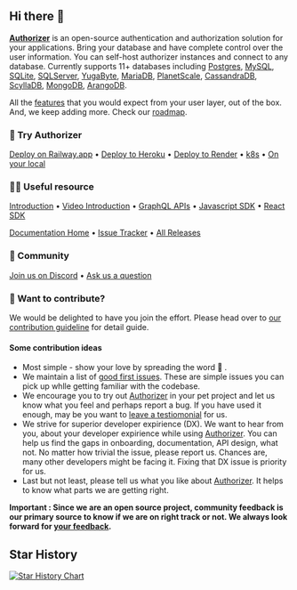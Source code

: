 ## Hi there 👋

[**Authorizer**](https://authorizer.dev/) is an open-source authentication and authorization solution for your applications. Bring your database and have complete control over the user information. You can self-host authorizer instances and connect to any database. Currently supports 11+ databases including [Postgres](https://www.postgresql.org/), [MySQL](https://www.mysql.com/), [SQLite](https://www.sqlite.org/index.html), [SQLServer](https://www.microsoft.com/en-us/sql-server/), [YugaByte](https://www.yugabyte.com/),  [MariaDB](https://mariadb.org/), [PlanetScale](https://planetscale.com/), [CassandraDB](https://cassandra.apache.org/_/index.html), [ScyllaDB](https://www.scylladb.com/), [MongoDB](https://mongodb.com/), [ArangoDB](https://www.arangodb.com/).


All the [features](https://github.com/authorizerdev/authorizer#we-offer-the-following-functionality) that you would expect from your user layer, out of the box. And, we keep adding more. Check our [roadmap](https://github.com/authorizerdev/authorizer#roadmap).

### 🔧 Try Authorizer
[Deploy on Railway.app](https://docs.authorizer.dev/deployment/railway/) • [Deploy to Heroku](https://docs.authorizer.dev/deployment/heroku/) • [Deploy to Render](https://docs.authorizer.dev/deployment/render/) • [k8s](https://docs.authorizer.dev/deployment/kubernetes/) • [On your local](https://docs.authorizer.dev/deployment/binary/)

### 👩‍💻 Useful resource
[Introduction](https://docs.authorizer.dev/) • [Video Introduction](https://www.youtube.com/watch?v=uQka5O2RwpU) • [GraphQL APIs](https://docs.authorizer.dev/core/graphql-api/) • [Javascript SDK](https://docs.authorizer.dev/authorizer-js/getting-started/) • [React SDK](https://docs.authorizer.dev/authorizer-react/getting-started/)

[Documentation Home](https://docs.authorizer.dev/) • [Issue Tracker](https://github.com/authorizerdev/authorizer/issues) • [All Releases](https://github.com/authorizerdev/authorizer/releases)

### 🌈 Community
[Join us on Discord](https://discord.com/invite/Zv2D5h6kkK) • [Ask us a question](https://github.com/authorizerdev/authorizer/issues)

### 🙋‍ Want to contribute?
We would be delighted to have you join the effort. Please head over to [our contribution guideline](https://github.com/authorizerdev/authorizer/blob/main/.github/CONTRIBUTING.md) for detail guide.

#### Some contribution ideas
* Most simple - show your love by spreading the word 🤗 .
* We maintain a list of [good first issues](https://github.com/authorizerdev/authorizer/issues?q=is%3Aissue+is%3Aopen+label%3A%22good+first+issue%22). These are simple issues you can pick up whlle getting familiar with the codebase. 
* We encourage you to try out [Authorizer](https://authorizer.dev/) in your pet project and let us know what you feel and perhaps report a bug. If you have used it enough, may be you want to [leave a testiomonial](mailto:info@authorizer.dev) for us. 
* We strive for superior developer expirience (DX). We want to hear from you, about your developer expirience while using [Authorizer](https://authorizer.dev/). You can help us find the gaps in onboarding, documentation, API design, what not. No matter how trivial the issue, please report us. Chances are, many other developers might be facing it. Fixing that DX issue is priority for us.
* Last but not least, please tell us what you like about [Authorizer](https://authorizer.dev/). It helps to know what parts we are getting right. 

**Important : Since we are an open source project, community feedback is our primary source to know if we are on right track or not. We always look forward for [your feedback](https://github.com/authorizerdev/authorizer/issues).**

## Star History

[![Star History Chart](https://api.star-history.com/svg?repos=authorizerdev/authorizer&type=Date)](https://star-history.com/#authorizerdev/authorizer&Date)

<!--

**Here are some ideas to get you started:**

🙋‍♀️ A short introduction - what is your organization all about?


🍿 Fun facts - what does your team eat for breakfast?
🧙 Remember, you can do mighty things with the power of [Markdown](https://docs.github.com/github/writing-on-github/getting-started-with-writing-and-formatting-on-github/basic-writing-and-formatting-syntax)
-->
